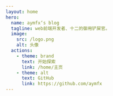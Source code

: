 ```yaml
---
layout: home
hero:
  name: aymfx‘s blog
  tagline: web前端开发者、十二的御用铲屎官。
  image:
    src: /logo.png
    alt: 头像
  actions:
    - theme: brand
      text: 开始探索
      link: /home/主页
    - theme: alt
      text: GitHub
      link: https://github.com/aymfx
---
```

